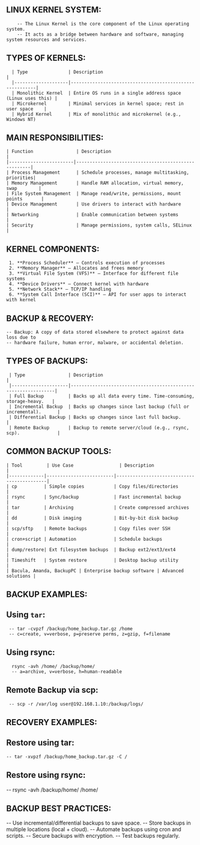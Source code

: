  LINUX KERNEL SYSTEM:
 --------------------

        -- The Linux Kernel is the core component of the Linux operating system.  
        -- It acts as a bridge between hardware and software, managing system resources and services.



 TYPES OF KERNELS:
 -----------------

      | Type               | Description                                             |
      |--------------------|---------------------------------------------------------|
      | Monolithic Kernel  | Entire OS runs in a single address space (Linux uses this) |
      | Microkernel        | Minimal services in kernel space; rest in user space    |
      | Hybrid Kernel      | Mix of monolithic and microkernel (e.g., Windows NT)    

 MAIN RESPONSIBILITIES:
 ----------------------

    | Function                | Description                                         |
    |------------------------|-----------------------------------------------------|
    | Process Management      | Schedule processes, manage multitasking, priorities|
    | Memory Management       | Handle RAM allocation, virtual memory, swap        |
    | File System Management  | Manage read/write, permissions, mount points       |
    | Device Management       | Use drivers to interact with hardware              |
    | Networking              | Enable communication between systems               |
    | Security                | Manage permissions, system calls, SELinux          |



 KERNEL COMPONENTS:
 ------------------

     1. **Process Scheduler** – Controls execution of processes  
     2. **Memory Manager** – Allocates and frees memory  
     3. **Virtual File System (VFS)** – Interface for different file systems  
     4. **Device Drivers** – Connect kernel with hardware  
     5. **Network Stack** – TCP/IP handling  
     6. **System Call Interface (SCI)** – API for user apps to interact with kernel



 BACKUP & RECOVERY:
 -----------------

    -- Backup: A copy of data stored elsewhere to protect against data loss due to  
    -- hardware failure, human error, malware, or accidental deletion.



 TYPES OF BACKUPS:
 -----------------

     | Type                | Description                                                    |
     |---------------------|----------------------------------------------------------------|
     | Full Backup         | Backs up all data every time. Time-consuming, storage-heavy.   |
     | Incremental Backup  | Backs up changes since last backup (full or incremental).      |
     | Differential Backup | Backs up changes since last full backup.                       |
     | Remote Backup       | Backup to remote server/cloud (e.g., rsync, scp).              |



 COMMON BACKUP TOOLS:
 --------------------

    | Tool         | Use Case                 | Description                                |
    |-------------|-------------------------|--------------------------------------------|
    | cp          | Simple copies           | Copy files/directories                     |
    | rsync       | Sync/backup             | Fast incremental backup                    |
    | tar         | Archiving               | Create compressed archives                |
    | dd          | Disk imaging            | Bit-by-bit disk backup                    |
    | scp/sftp    | Remote backups          | Copy files over SSH                       |
    | cron+script | Automation              | Schedule backups                          |
    | dump/restore| Ext filesystem backups  | Backup ext2/ext3/ext4                     |
    | Timeshift   | System restore          | Desktop backup utility                    |
    | Bacula, Amanda, BackupPC | Enterprise backup software | Advanced solutions |



 BACKUP EXAMPLES:
 ----------------

 Using `tar`:
 ------------
 
     -- tar -cvpzf /backup/home_backup.tar.gz /home
     -- c=create, v=verbose, p=preserve perms, z=gzip, f=filename

Using rsync:
------------

      rsync -avh /home/ /backup/home/
      -- a=archive, v=verbose, h=human-readable

Remote Backup via scp:
---------------------

     -- scp -r /var/log user@192.168.1.10:/backup/logs/

RECOVERY EXAMPLES:
-------------------
Restore using tar:
-----------------

    -- tar -xvpzf /backup/home_backup.tar.gz -C /

Restore using rsync:
--------------------

   -- rsync -avh /backup/home/ /home/

BACKUP BEST PRACTICES:
----------------------

-- Use incremental/differential backups to save space.
-- Store backups in multiple locations (local + cloud).
-- Automate backups using cron and scripts.
-- Secure backups with encryption.
-- Test backups regularly.


